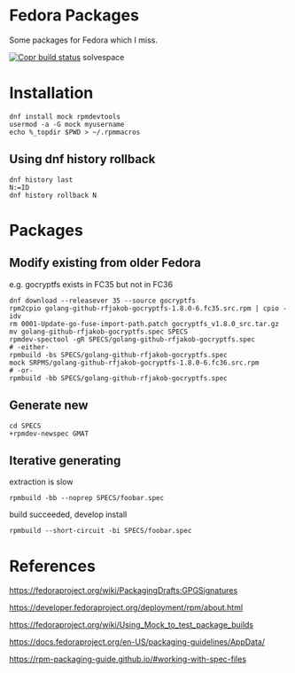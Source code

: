 # Fedora Packages

Some packages for Fedora which I miss.

[![Copr build status](https://copr.fedorainfracloud.org/coprs/mscholz1/solvespace/package/solvespace/status_image/last_build.png)](https://copr.fedorainfracloud.org/coprs/mscholz1/solvespace/package/solvespace/)
solvespace


# Installation 

```commandline
dnf install mock rpmdevtools
usermod -a -G mock myusername
echo %_topdir $PWD > ~/.rpmmacros
```

## Using dnf history rollback

```commandline
dnf history last
N:=ID
dnf history rollback N
```


# Packages

## Modify existing from older Fedora

e.g. gocryptfs exists in FC35 but not in FC36

```commandline
dnf download --releasever 35 --source gocryptfs
rpm2cpio golang-github-rfjakob-gocryptfs-1.8.0-6.fc35.src.rpm | cpio -idv
rm 0001-Update-go-fuse-import-path.patch gocryptfs_v1.8.0_src.tar.gz
mv golang-github-rfjakob-gocryptfs.spec SPECS
rpmdev-spectool -gR SPECS/golang-github-rfjakob-gocryptfs.spec
# -either-
rpmbuild -bs SPECS/golang-github-rfjakob-gocryptfs.spec
mock SRPMS/golang-github-rfjakob-gocryptfs-1.8.0-6.fc36.src.rpm
# -or-
rpmbuild -bb SPECS/golang-github-rfjakob-gocryptfs.spec
```


## Generate new

```commandline
cd SPECS
+rpmdev-newspec GMAT
```


## Iterative generating

extraction is slow

```commandline
rpmbuild -bb --noprep SPECS/foobar.spec
```

build succeeded, develop install

```commandline
rpmbuild --short-circuit -bi SPECS/foobar.spec
```


# References

https://fedoraproject.org/wiki/PackagingDrafts:GPGSignatures

https://developer.fedoraproject.org/deployment/rpm/about.html

https://fedoraproject.org/wiki/Using_Mock_to_test_package_builds

https://docs.fedoraproject.org/en-US/packaging-guidelines/AppData/

https://rpm-packaging-guide.github.io/#working-with-spec-files
